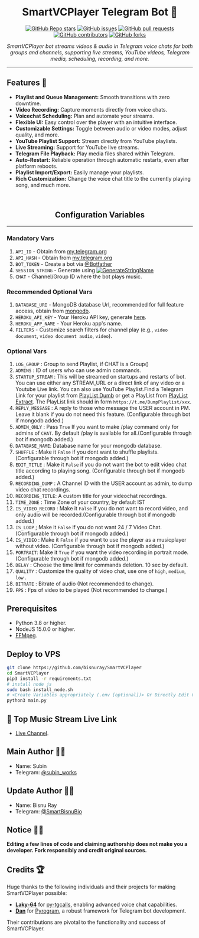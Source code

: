 <h1 align="center">SmartVCPlayer Telegram Bot 🎸</h1>

<p align="center">
  <a href="https://github.com/bisnuray/SmartVCPlayer/stargazers"><img src="https://img.shields.io/github/stars/bisnuray/SmartVCPlayer?color=blue&style=flat" alt="GitHub Repo stars"></a>
  <a href="https://github.com/bisnuray/SmartVCPlayer/issues"><img src="https://img.shields.io/github/issues/bisnuray/SmartVCPlayer" alt="GitHub issues"></a>
  <a href="https://github.com/bisnuray/SmartVCPlayer/pulls"><img src="https://img.shields.io/github/issues-pr/bisnuray/SmartVCPlayer" alt="GitHub pull requests"></a>
  <a href="https://github.com/bisnuray/SmartVCPlayer/graphs/contributors"><img src="https://img.shields.io/github/contributors/bisnuray/SmartVCPlayer?style=flat" alt="GitHub contributors"></a>
  <a href="https://github.com/bisnuray/SmartVCPlayer/network/members"><img src="https://img.shields.io/github/forks/bisnuray/SmartVCPlayer?style=flat" alt="GitHub forks"></a>
</p>

<p align="center">
  <em>SmartVCPlayer bot streams videos & audio in Telegram voice chats for both groups and channels, supporting live streams, YouTube videos, Telegram media, scheduling, recording, and more.</em>
</p>

---

## Features 🌟

- **Playlist and Queue Management:** Smooth transitions with zero downtime.
- **Video Recording:** Capture moments directly from voice chats.
- **Voicechat Scheduling:** Plan and automate your streams.
- **Flexible UI:** Easy control over the player with an intuitive interface.
- **Customizable Settings:** Toggle between audio or video modes, adjust quality, and more.
- **YouTube Playlist Support:** Stream directly from YouTube playlists.
- **Live Streaming:** Support for YouTube live streams.
- **Telegram File Playback:** Play media files shared within Telegram.
- **Auto-Restart:** Reliable operation through automatic restarts, even after platform reboots.
- **Playlist Import/Export:** Easily manage your playlists.
- **Rich Customization:** Change the voice chat title to the currently playing song, and much more.
<br>
<h2 align="center">Configuration Variables</h2>
<hr>

### Mandatory Vars

1. `API_ID` - Obtain from [my.telegram.org](https://my.telegram.org/)
2. `API_HASH` - Obtain from [my.telegram.org](https://my.telegram.org)
3. `BOT_TOKEN` - Create a bot via [@Botfather](https://telegram.dog/BotFather)
4. `SESSION_STRING` - Generate using [![GenerateStringName](https://img.shields.io/badge/repl.it-generateStringName-yellowgreen)](https://replit.com/@TheSmartBisnu/getStringName)
5. `CHAT` - Channel/Group ID where the bot plays music.

### Recommended Optional Vars

1. `DATABASE_URI` - MongoDB database Url, recommended for full feature access, obtain from [mongodb](https://cloud.mongodb.com).
2. `HEROKU_API_KEY` - Your Heroku API key, generate [here](https://dashboard.heroku.com/account/applications/authorizations/new).
3. `HEROKU_APP_NAME` - Your Heroku app's name.
4. `FILTERS` - Customize search filters for channel play (e.g., `video document`, `video document audio`, `video`).

### Optional Vars

1. `LOG_GROUP` : Group to send Playlist, if CHAT is a Group()
2. `ADMINS` : ID of users who can use admin commands.
3. `STARTUP_STREAM` : This will be streamed on startups and restarts of bot. You can use either any STREAM_URL or a direct link of any video or a Youtube Live link. You can also use YouTube Playlist.Find a Telegram Link for your playlist from [PlayList Dumb](https://telegram.dog/DumpPlaylist) or get a PlayList from [PlayList Extract](https://telegram.dog/GetAPlaylistbot). The PlayList link should in form `https://t.me/DumpPlaylist/xxx`.
4. `REPLY_MESSAGE` : A reply to those who message the USER account in PM. Leave it blank if you do not need this feature. (Configurable through bot if mongodb added.)
5. `ADMIN_ONLY` : Pass `True` If you want to make /play command only for admins of `CHAT`. By default /play is available for all.(Configurable through bot if mongodb added.)
6. `DATABASE_NAME`: Database name for your mongodb database.
7. `SHUFFLE` : Make it `False` if you dont want to shuffle playlists. (Configurable through bot if mongodb added.)
8. `EDIT_TITLE` : Make it `False` if you do not want the bot to edit video chat title according to playing song. (Configurable through bot if mongodb added.)
9. `RECORDING_DUMP` : A Channel ID with the USER account as admin, to dump video chat recordings.
10. `RECORDING_TITLE`: A custom title for your videochat recordings.
11. `TIME_ZONE` : Time Zone of your country, by default IST
12. `IS_VIDEO_RECORD` : Make it `False` if you do not want to record video, and only audio will be recorded.(Configurable through bot if mongodb added.)
13. `IS_LOOP` ; Make it `False` if you do not want 24 / 7 Video Chat. (Configurable through bot if mongodb added.)
14. `IS_VIDEO` : Make it `False` if you want to use the player as a musicplayer without video. (Configurable through bot if mongodb added.)
15. `PORTRAIT`: Make it `True` if you want the video recording in portrait mode. (Configurable through bot if mongodb added.)
16. `DELAY` : Choose the time limit for commands deletion. 10 sec by default.
18. `QUALITY` : Customize the quality of video chat, use one of `high`, `medium`, `low` . 
19. `BITRATE` : Bitrate of audio (Not recommended to change).
20. `FPS` : Fps of video to be played (Not recommended to change.)

## Prerequisites

- Python 3.8 or higher.
- NodeJS 15.0.0 or higher.
- [FFMpeg](https://www.ffmpeg.org/).

## Deploy to VPS

```sh
git clone https://github.com/bisnuray/SmartVCPlayer
cd SmartVCPlayer
pip3 install -r requirements.txt
# install node js
sudo bash install_node.sh
# <Create Variables appropriately (.env [optional])> Or Directly Edit Config.py
python3 main.py
```

## 📌 Top Music Stream Live Link

- [Live Channel](https://telegra.ph/Top-Music-Stream-Live-Link-02-02).

## Main Author 🧑‍💻

- Name: Subin
- Telegram: [@subin_works](https://t.me/subin_works)

## Update Author 🧑‍💻

- Name: Bisnu Ray
- Telegram: [@SmartBisnuBio](https://t.me/SmartBisnuBio)

## Notice 🔔🔔

<b>Editing a few lines of code and claiming authorship does not make you a developer. Fork responsibly and credit original sources.</b>

## Credits 🏆

Huge thanks to the following individuals and their projects for making SmartVCPlayer possible:

- **[Laky-64](https://github.com/Laky-64)** for [py-tgcalls](https://github.com/pytgcalls/pytgcalls), enabling advanced voice chat capabilities.
- **[Dan](https://github.com/delivrance)** for [Pyrogram](https://github.com/pyrogram/pyrogram), a robust framework for Telegram bot development.

Their contributions are pivotal to the functionality and success of SmartVCPlayer.


